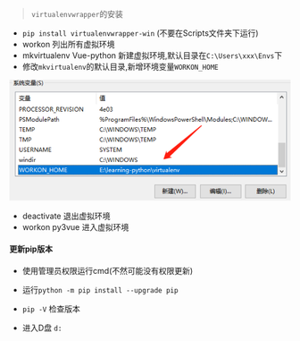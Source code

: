 > `virtualenvwrapper`的安装

- `pip install virtualenvwrapper-win` (不要在Scripts文件夹下运行)
- workon 列出所有虚拟环境
- mkvirtualenv Vue-python 新建虚拟环境,默认目录在`C:\Users\xxx\Envs`下
- 修改`mkvirtualenv`的默认目录,新增环境变量`WORKON_HOME`

![](/assets/workon.png)

- deactivate 退出虚拟环境
- workon py3vue 进入虚拟环境

#### 更新pip版本
- 使用管理员权限运行cmd(不然可能没有权限更新)

- 运行`python -m pip install --upgrade pip`

- `pip -V` 检查版本

- 进入D盘  `d:`